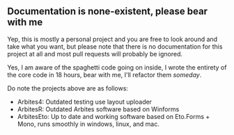 ## Documentation is none-existent, please bear with me


Yep, this is mostly a personal project and you are free to look around and take what you want, but please note that there is no documentation for this project at all and most pull requests will probably be ignored.

Yes, I am aware of the spaghetti code going on inside, I wrote the entirety of the core code in 18 hours, bear with me, I'll refactor them *someday*.

Do note the projects above are as follows:

* Arbites4: Outdated testing use layout uploader
* ArbitesR: Outdated Arbites software based on Winforms
* ArbitesEto: Up to date and working software based on Eto.Forms + Mono, runs smoothly in windows, linux, and mac.
